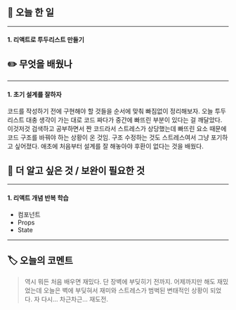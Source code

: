 ## 📅 오늘 한 일
---
#### 1. 리액트로 투두리스트 만들기


## ✏️ 무엇을 배웠나
---
#### 1. 초기 설계를 잘하자
코드를 작성하기 전에 구현해야 할 것들을 순서에 맞춰 빠짐없이 정리해보자.  오늘 투두리스트 대충 생각이 가는 대로 코드 짜다가 중간에 빠뜨린 부분이 있다는 걸 깨달았다. 이것저것 검색하고 공부하면서 짠 코드라서 스트레스가 상당했는데 빠뜨린 요소 때문에 코드 구조를 바꿔야 하는 상황이 온 것임. 구조 수정하는 것도 스트레스여서 그냥 포기하고 싶어졌다. 애초에 처음부터 설계를 잘 해놓아야 후환이 없다는 것을 배웠다.

## 🔎 더 알고 싶은 것 / 보완이 필요한 것
---
#### 1. 리액트 개념 반복 학습
- 컴포넌트
- Props
- State
---
## 🏷️ 오늘의 코멘트
> 역시 뭐든 처음 배우면 재밌다. 단 장벽에 부딪히기 전까지. 어제까지만 해도 재밌었는데 오늘은 벽에 부딪혀서 재미와 스트레스가 범벅된 변태적인 상황이 되었다. 자 다시... 차근차근... 재도전.